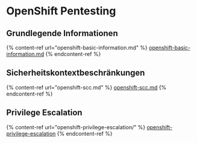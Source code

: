 # OpenShift Pentesting

## Grundlegende Informationen

{% content-ref url="openshift-basic-information.md" %}
[openshift-basic-information.md](openshift-basic-information.md)
{% endcontent-ref %}

## Sicherheitskontextbeschränkungen

{% content-ref url="openshift-scc.md" %}
[openshift-scc.md](openshift-scc.md)
{% endcontent-ref %}

## Privilege Escalation

{% content-ref url="openshift-privilege-escalation/" %}
[openshift-privilege-escalation](openshift-privilege-escalation/)
{% endcontent-ref %}
